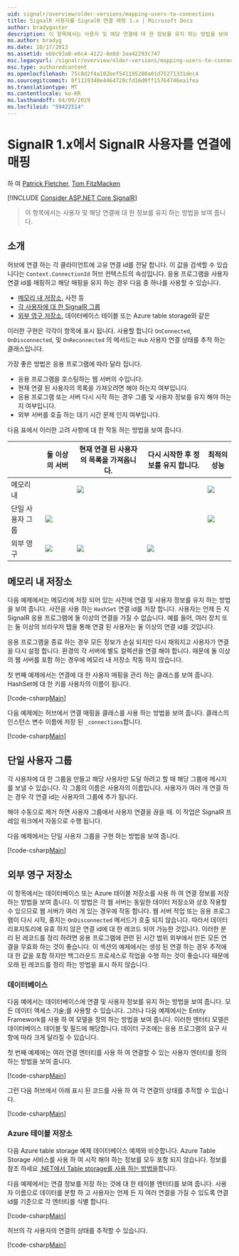 ```yaml
---
uid: signalr/overview/older-versions/mapping-users-to-connections
title: SignalR 사용자를 SignalR 연결 매핑 1.x | Microsoft Docs
author: bradygaster
description: 이 항목에서는 사용자 및 해당 연결에 대 한 정보를 유지 하는 방법을 보여 줍니다.
ms.author: bradyg
ms.date: 10/17/2013
ms.assetid: ebbc93a8-e6c4-4122-8e0d-3aa42293c747
msc.legacyurl: /signalr/overview/older-versions/mapping-users-to-connections
msc.type: authoredcontent
ms.openlocfilehash: 75c8d2f4a102bef541195280a01d75271331dec4
ms.sourcegitcommit: 0f1119340e4464720cfd16d0ff15764746ea1fea
ms.translationtype: MT
ms.contentlocale: ko-KR
ms.lasthandoff: 04/09/2019
ms.locfileid: "59422514"
---
```

# <a name="mapping-signalr-users-to-connections-in-signalr-1x"></a>SignalR 1.x에서 SignalR 사용자를 연결에 매핑

하 여 [Patrick Fletcher](https://github.com/pfletcher), [Tom FitzMacken](https://github.com/tfitzmac)

[!INCLUDE [Consider ASP.NET Core SignalR](~/includes/signalr/signalr-version-disambiguation.md)]

> 이 항목에서는 사용자 및 해당 연결에 대 한 정보를 유지 하는 방법을 보여 줍니다.


## <a name="introduction"></a>소개

허브에 연결 하는 각 클라이언트에 고유 연결 id를 전달 합니다. 이 값을 검색할 수 있습니다는 `Context.ConnectionId` 허브 컨텍스트의 속성입니다. 응용 프로그램을 사용자 연결 id를 매핑하고 해당 매핑을 유지 하는 경우 다음 중 하나를 사용할 수 있습니다.

- [메모리 내 저장소](#inmemory), 사전 등
- [각 사용자에 대 한 SignalR 그룹](#groups)
- [외부 영구 저장소](#database), 데이터베이스 테이블 또는 Azure table storage와 같은

이러한 구현은 각각이 항목에 표시 됩니다. 사용할 합니다 `OnConnected`, `OnDisconnected`, 및 `OnReconnected` 의 메서드는 `Hub` 사용자 연결 상태를 추적 하는 클래스입니다.

가장 좋은 방법은 응용 프로그램에 따라 달라 집니다.

- 응용 프로그램을 호스팅하는 웹 서버의 수입니다.
- 현재 연결 된 사용자의 목록을 가져오려면 해야 하는지 여부입니다.
- 응용 프로그램 또는 서버 다시 시작 하는 경우 그룹 및 사용자 정보를 유지 해야 하는지 여부입니다.
- 외부 서버를 호출 하는 대기 시간 문제 인지 여부입니다.

다음 표에서 이러한 고려 사항에 대 한 작동 하는 방법을 보여 줍니다.

|  | 둘 이상의 서버 | 현재 연결 된 사용자의 목록을 가져옵니다. | 다시 시작한 후 정보를 유지 합니다. | 최적의 성능 |
| --- | --- | --- | --- | --- |
| 메모리 내 |  | ![](mapping-users-to-connections/_static/image1.png) |  | ![](mapping-users-to-connections/_static/image2.png) |
| 단일 사용자 그룹 | ![](mapping-users-to-connections/_static/image3.png) |  |  | ![](mapping-users-to-connections/_static/image4.png) |
| 외부 영구 | ![](mapping-users-to-connections/_static/image5.png) | ![](mapping-users-to-connections/_static/image6.png) | ![](mapping-users-to-connections/_static/image7.png) |  |

<a id="inmemory"></a>

## <a name="in-memory-storage"></a>메모리 내 저장소

다음 예제에서는 메모리에 저장 되어 있는 사전에 연결 및 사용자 정보를 유지 하는 방법을 보여 줍니다. 사전을 사용 하는 `HashSet` 연결 id를 저장 합니다. 사용자는 언제 든 지 SignalR 응용 프로그램에 둘 이상의 연결을 가질 수 없습니다. 예를 들어, 여러 장치 또는 둘 이상의 브라우저 탭을 통해 연결 된 사용자는 둘 이상의 연결 id를 것입니다.

응용 프로그램을 종료 하는 경우 모든 정보가 손실 되지만 다시 채워지고 사용자가 연결을 다시 설정 합니다. 환경의 각 서버에 별도 컬렉션을 연결 해야 합니다. 때문에 둘 이상의 웹 서버를 포함 하는 경우에 메모리 내 저장소 작동 하지 않습니다.

첫 번째 예제에서는 연결에 대 한 사용자 매핑을 관리 하는 클래스를 보여 줍니다. HashSet에 대 한 키를 사용자의 이름이 됩니다.

[!code-csharp[Main](mapping-users-to-connections/samples/sample1.cs)]

다음 예제에는 허브에서 연결 매핑을 클래스를 사용 하는 방법을 보여 줍니다. 클래스의 인스턴스 변수 이름에 저장 된 `_connections`합니다.

[!code-csharp[Main](mapping-users-to-connections/samples/sample2.cs)]

<a id="groups"></a>

## <a name="single-user-groups"></a>단일 사용자 그룹

각 사용자에 대 한 그룹을 만들고 해당 사용자만 도달 하려고 할 때 해당 그룹에 메시지를 보낼 수 있습니다. 각 그룹의 이름은 사용자의 이름입니다. 사용자가 여러 개 연결 하는 경우 각 연결 id는 사용자의 그룹에 추가 됩니다.

해야 수동으로 제거 하면 사용자 그룹에서 사용자 연결을 끊을 때. 이 작업은 SignalR 프레임 워크에서 자동으로 수행 됩니다.

다음 예제에서는 단일 사용자 그룹을 구현 하는 방법을 보여 줍니다.

[!code-csharp[Main](mapping-users-to-connections/samples/sample3.cs)]

<a id="database"></a>

## <a name="permanent-external-storage"></a>외부 영구 저장소

이 항목에서는 데이터베이스 또는 Azure 테이블 저장소를 사용 하 여 연결 정보를 저장 하는 방법을 보여 줍니다. 이 방법은 각 웹 서버는 동일한 데이터 저장소와 상호 작용할 수 있으므로 웹 서버가 여러 개 있는 경우에 작동 합니다. 웹 서버 작업 또는 응용 프로그램이 다시 시작, 중지는 `OnDisconnected` 메서드가 호출 되지 않습니다. 따라서 데이터 리포지토리에 유효 하지 않은 연결 id에 대 한 레코드 되어 가능한 것입니다. 이러한 분리 된 레코드를 정리 하려면 응용 프로그램에 관련 된 시간 범위 외부에서 만든 모든 연결을 무효화 하는 것이 좋습니다. 이 섹션의 예제에서는 생성 된 연결 하는 경우 추적에 대 한 값을 포함 하지만 백그라운드 프로세스로 작업을 수행 하는 것이 좋습니다 때문에 오래 된 레코드를 정리 하는 방법을 표시 하지 않습니다.

### <a name="database"></a>데이터베이스

다음 예에서는 데이터베이스에 연결 및 사용자 정보를 유지 하는 방법을 보여 줍니다. 모든 데이터 액세스 기술;를 사용할 수 있습니다. 그러나 다음 예제에서는 Entity Framework를 사용 하 여 모델을 정의 하는 방법을 보여 줍니다. 이러한 엔터티 모델은 데이터베이스 테이블 및 필드에 해당합니다. 데이터 구조에는 응용 프로그램의 요구 사항에 따라 크게 달라질 수 있습니다.

첫 번째 예제에는 여러 연결 엔터티를 사용 하 여 연결할 수 있는 사용자 엔터티를 정의 하는 방법을 보여 줍니다.

[!code-csharp[Main](mapping-users-to-connections/samples/sample4.cs)]

그런 다음 허브에서 아래 표시 된 코드를 사용 하 여 각 연결의 상태를 추적할 수 있습니다.

[!code-csharp[Main](mapping-users-to-connections/samples/sample5.cs)]

### <a name="azure-table-storage"></a>Azure 테이블 저장소

다음 Azure table storage 예제 데이터베이스 예제와 비슷합니다. Azure Table Storage 서비스를 사용 하 여 시작 해야 하는 정보를 모두 포함 되지 않습니다. 정보를 참조 하세요 [.NET에서 Table storage를 사용 하는 방법을](https://azure.microsoft.com/documentation/articles/storage-dotnet-how-to-use-tables/)합니다.

다음 예제에서는 연결 정보를 저장 하는 것에 대 한 테이블 엔터티를 보여 줍니다. 사용자 이름으로 데이터를 분할 하 고 사용자는 언제 든 지 여러 연결을 가질 수 있도록 연결 id를 기준으로 각 엔터티를 식별 합니다.

[!code-csharp[Main](mapping-users-to-connections/samples/sample6.cs)]

허브의 각 사용자의 연결의 상태를 추적할 수 있습니다.

[!code-csharp[Main](mapping-users-to-connections/samples/sample7.cs)]
